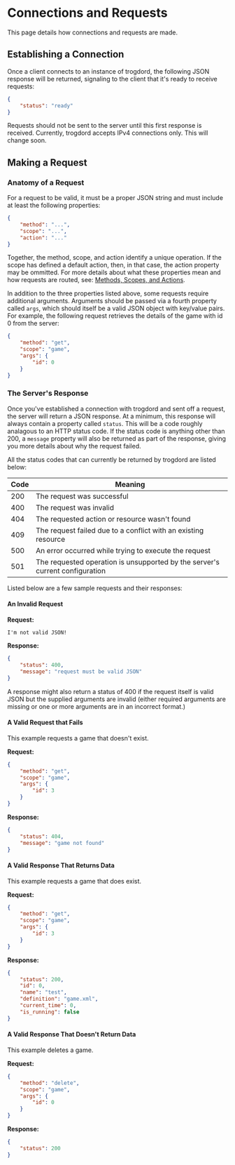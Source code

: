# Connections and Requests

This page details how connections and requests are made.

## Establishing a Connection

Once a client connects to an instance of trogdord, the following JSON response will be returned, signaling to the client that it's ready to receive requests:

```json
{
	"status": "ready"
}
```

Requests should not be sent to the server until this first response is received. Currently, trogdord accepts IPv4 connections only. This will change soon.

## Making a Request

### Anatomy of a Request

For a request to be valid, it must be a proper JSON string and must include at least the following properties:

```json
{
	"method": "...",
	"scope": "...",
	"action": "..."
}
```

Together, the method, scope, and action identify a unique operation. If the scope has defined a default action, then, in that case, the action property may be ommitted. For more details about what these properties mean and how requests are routed, see: [Methods, Scopes, and Actions](./scopes-and-actions.md).

In addition to the three properties listed above, some requests require additional arguments. Arguments should be passed via a fourth property called `args`, which should itself be a valid JSON object with key/value pairs. For example, the following request retrieves the details of the game with id 0 from the server:

```json
{
	"method": "get",
	"scope": "game",
	"args": {
		"id": 0
	}
}
```

### The Server's Response

Once you've established a connection with trogdord and sent off a request, the server will return a JSON response. At a minimum, this response will always contain a property called `status`. This will be a code roughly analagous to an HTTP status code. If the status code is anything other than 200, a `message` property will also be returned as part of the response, giving you more details about why the request failed.

All the status codes that can currently be returned by trogdord are listed below:

| Code | Meaning |
|-|-|
| 200 | The request was successful |
| 400 | The request was invalid |
| 404 | The requested action or resource wasn't found |
| 409 | The request failed due to a conflict with an existing resource |
| 500 | An error occurred while trying to execute the request |
| 501 | The requested operation is unsupported by the server's current configuration |

Listed below are a few sample requests and their responses:

#### An Invalid Request

**Request:**

```
I'm not valid JSON!
```

**Response:**

```json
{
	"status": 400,
	"message": "request must be valid JSON"
}
```

A response might also return a status of 400 if the request itself is valid JSON but the supplied arguments are invalid (either required arguments are missing or one or more arguments are in an incorrect format.)

#### A Valid Request that Fails

This example requests a game that doesn't exist.

**Request:**

```json
{
	"method": "get",
	"scope": "game",
	"args": {
		"id": 3
	}
}
```

**Response:**

```json
{
	"status": 404,
	"message": "game not found"
}
```

#### A Valid Response That Returns Data

This example requests a game that does exist.

**Request:**

```json
{
	"method": "get",
	"scope": "game",
	"args": {
		"id": 3
	}
}
```

**Response:**

```json
{
	"status": 200,
	"id": 0,
	"name": "test",
	"definition": "game.xml",
	"current_time": 0,
	"is_running": false
}
```

#### A Valid Response That Doesn't Return Data

This example deletes a game.

**Request:**

```json
{
	"method": "delete",
	"scope": "game",
	"args": {
		"id": 0
	}
}
```

**Response:**

```json
{
	"status": 200
}
```